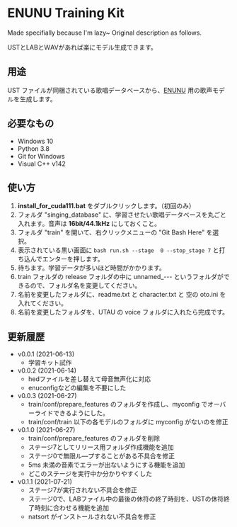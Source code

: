 # ENUNU Training Kit

Made specifially because I'm lazy~
Original description as follows.

USTとLABとＷAVがあれば楽にモデル生成できます。

## 用途

UST ファイルが同梱されている歌唱データベースから、[ENUNU](https://github.com/oatsu-gh/ENUNU) 用の歌声モデルを生成します。

## 必要なもの

- Windows 10
- Python 3.8
- Git for Windows
- Visual C++ v142

## 使い方

1. **install_for_cuda111.bat** をダブルクリックします。（初回のみ）
2. フォルダ "singing_database" に、学習させたい歌唱データベースを丸ごと入れます。音声は **16bit/44.1kHz** にしておくこと。
3. フォルダ "train" を開いて、右クリックメニューの "Git Bash Here" を選択。
4. 表示されている黒い画面に `bash run.sh --stage  0 --stop_stage 7`  と打ち込んでエンターを押します。
5. 待ちます。学習データが多いほど時間がかかります。
7. train フォルダの release フォルダの中に unnamed_--- というフォルダができるので、フォルダ名を変更してください。
8. 名前を変更したフォルダに、readme.txt と character.txt と 空の oto.ini を入れてください。
9. 名前を変更したフォルダを、UTAU の voice フォルダに入れたら完成です。

## 更新履歴

- v0.0.1 (2021-06-13)
  - 学習キット試作
- v0.0.2 (2021-06-14)
  - hedファイルを差し替えて母音無声化に対応
  - enuconfigなどの編集を不要にした
- v0.0.3 (2021-06-27)
  - train/conf/prepare_features のフォルダを作成し、myconfig でオーバーライドできるようにした。
  - train/conf/train 以下の各モデルのフォルダに myconfig がないのを修正
- v0.1.0 (2021-06-27)
  - train/conf/prepare_features のフォルダを削除
  - ステージ7としてリリース用フォルダ作成機能を追加
  - ステージ0で無限ル―プすることがある不具合を修正
  - 5ms 未満の音素でエラーが出ないようにする機能を追加
  - どこのステージを実行中か分かりやすくした
- v0.1.1 (2021-07-21)
  - ステージ7が実行されない不具合を修正
  - ステージ0で、LABファイル中の最後の休符の終了時刻を、USTの休符終了時刻に合わせる機能を追加
  - natsort がインストールされない不具合を修正
